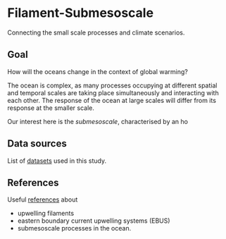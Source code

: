 # Filament-Submesoscale

Connecting the small scale processes and climate scenarios.

## Goal

How will the oceans change in the context of global warming?   

The ocean is complex, as many processes occupying at different spatial and temporal scales are taking place simultaneously and interacting with each other. The response of the ocean at large scales will differ from its response at the smaller scale.

Our interest here is the *submesoscale*, characterised by an ho

## Data sources
List of [datasets](./datasources.md) used in this study.

## References
Useful [references](./references.md) about
* upwelling filaments
* eastern boundary current upwelling systems (EBUS)
* submesoscale processes in the ocean.
